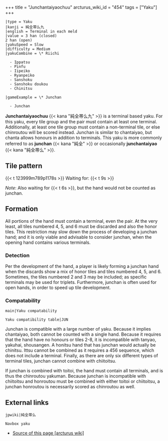 +++
title = "Junchantaiyaochuu"
arcturus_wiki_id = "454"
tags = ["Yaku"]
+++

```yaku
|type = Yaku
|kanji = 純全帯么九
|english = Terminal in each meld
|value = 3 han (closed)  
2 han (open)
|yakuSpeed = Slow
|difficulty = Medium
|yakuCombine = \* Riichi

  - Ippatsu
  - Pinfu
  - Iipeiko
  - Ryanpeiko
  - Sanshoku
  - Sanshoku doukou
  - Chinitsu

|gameExample = \* Junchan

  - Junchan

```

**Junchantaiyaochuu** {{< kana "純全帯么九" >}} is a terminal based yaku. For this yaku, every tile group and the pair must contain at least one terminal. Additionally, at least one tile group must contain a non-terminal tile, or else chinroutou will be scored instead. Junchan is similar to chantaiyao, but chanta allows honours in addition to terminals. This yaku is more commonly referred to as **junchan** {{< kana "純全" >}} or occasionally **junchantaiyao** {{< kana "純全帯么" >}}.

## Tile pattern

{{< t 123999m789p1178s >}} Waiting for: {{< t 9s >}}

*Note*: Also waiting for {{< t 6s >}}, but the hand would not be counted as junchan.

## Formation

All portions of the hand must contain a terminal, even the pair. At the very least, all tiles numbered 4, 5, and 6 must be discarded and also the honor tiles. This restriction may slow down the process of developing a junchan hand; and it is only viable and advisable to consider junchan, when the opening hand contains various terminals.

### Detection

Per the development of the hand, a player is likely forming a junchan hand when the discards show a mix of honor tiles and tiles numbered 4, 5, and 6. Sometimes, the tiles numbered 2 and 3 may be included; as specific terminals may be used for triplets. Furthermore, junchan is often used for open hands, in order to speed up tile development.

### Compatability

```main|Yaku compatability```

```Yaku compatibility table|JUN```

Junchan is compatible with a large number of yaku. Because it implies chantaiyao, both cannot be counted with a single hand. Because it requires that the hand have no honours or tiles 2-8, it is incompatible with tanyao, yakuhai, shousangen. A honitsu hand that has junchan would actually be chinitsu. Ittsu cannot be combined as it requires a 456 sequence, which does not include a terminal. Finally, as there are only six different types of terminal tiles, junchan cannot combine with chiitoitsu.

If junchan is combined with toitoi, the hand must contain all terminals, and is thus the chinroutou yakuman. Because junchan is incompatible with chiitoitsu and honroutou must be combined with either toitoi or chiitoitsu, a junchan honroutou is necessarily scored as chinroutou as well.

## External links

```jpwiki|純全帯么```

```Navbox yaku```
- [Source of this page [arcturus wiki]](http://arcturus.su/wiki/Junchantaiyaochuu)